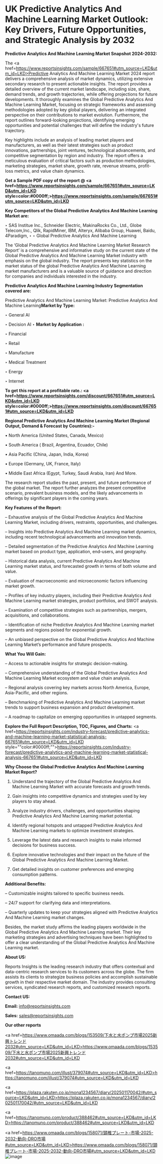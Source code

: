 # UK Predictive Analytics And Machine Learning Market Outlook: Key Drivers, Future Opportunities, and Strategic Analysis by 2032

<strong>Predictive Analytics And Machine Learning Market Snapshot 2024-2032:</strong>

The <a href=https://www.reportsinsights.com/sample/667651#utm_source=LKD&utm_id=LKD>Predictive Analytics And Machine Learning Market 2024 report</a> delivers a comprehensive analysis of market dynamics, utilizing extensive secondary research to present actionable insights. The report provides a detailed overview of the current market landscape, including size, share, demand trends, and growth trajectories, while offering projections for future developments. It thoroughly examines the Global Predictive Analytics And Machine Learning Market, focusing on strategic frameworks and assessing methodologies adopted by key global players, delivering an integrated perspective on their contributions to market evolution. Furthermore, the report outlines forward-looking projections, identifying emerging opportunities and potential challenges that will define the industry's future trajectory.

Key highlights include an analysis of leading market players and manufacturers, as well as their latest strategies such as product innovations, partnerships, joint ventures, technological advancements, and competitive segmentation by region and industry. The report offers a meticulous evaluation of critical factors such as production methodologies, marketing strategies, market share, growth rate, revenue streams, profit-loss metrics, and value chain dynamics.

<strong>Get a Sample PDF copy of the report @ <a href=https://www.reportsinsights.com/sample/667651#utm_source=LKD&utm_id=LKD style=color:#0000ff;>https://www.reportsinsights.com/sample/667651#utm_source=LKD&utm_id=LKD</a></strong>

<strong>Key Competitors of the Global Predictive Analytics And Machine Learning Market are:</strong>

‣ SAS Institue Inc., Schneider Electric, MakinaRocks Co., Ltd., Globe Telecom,Inc., Qlik, RapidMiner, IBM, Alteryx, Alibaba Group, Huawei, Baidu, 4Paradigm,
‣ 
‣ Global Predictive Analytics And Machine Learning

The ‘Global Predictive Analytics And Machine Learning Market Research Report’ is a comprehensive and informative study on the current state of the Global Predictive Analytics And Machine Learning Market industry with emphasis on the global industry. The report presents key statistics on the market status of the global Predictive Analytics And Machine Learning market manufacturers and is a valuable source of guidance and direction for companies and individuals interested in the industry.

<strong>Predictive Analytics And Machine Learning Industry Segmentation covered are:</strong>

Predictive Analytics And Machine Learning Market: 
Predictive Analytics And Machine Learning<strong>Market by Type:</strong>

‣ General AI

‣ Decision AI
‣ 
<strong>Market by Application :</strong>

‣ Financial

‣ Retail

‣ Manufacture

‣ Medical Treatment

‣ Energy

‣ Internet

<strong>To get this report at a profitable rate.: <a href=https://www.reportsinsights.com/discount/667651#utm_source=LKD&utm_id=LKD style=color:#0000ff;>https://www.reportsinsights.com/discount/667651#utm_source=LKD&utm_id=LKD</a></strong>

<strong>Regional Predictive Analytics And Machine Learning Market (Regional Output, Demand &amp; Forecast by Countries):-</strong>

• North America (United States, Canada, Mexico)

• South America ( Brazil, Argentina, Ecuador, Chile)

• Asia Pacific (China, Japan, India, Korea)

• Europe (Germany, UK, France, Italy)

• Middle East Africa (Egypt, Turkey, Saudi Arabia, Iran) And More.

The research report studies the past, present, and future performance of the global market. The report further analyzes the present competitive scenario, prevalent business models, and the likely advancements in offerings by significant players in the coming years.

<strong>Key Features of the Report:</strong>

– Exhaustive analysis of the Global Predictive Analytics And Machine Learning Market, including drivers, restraints, opportunities, and challenges.

– Insights into Predictive Analytics And Machine Learning market dynamics, including recent technological advancements and innovation trends.

– Detailed segmentation of the Predictive Analytics And Machine Learning market based on product type, application, end-users, and geography.

– Historical data analysis, current Predictive Analytics And Machine Learning market status, and forecasted growth in terms of both volume and value.

– Evaluation of macroeconomic and microeconomic factors influencing market growth.

– Profiles of key industry players, including their Predictive Analytics And Machine Learning market strategies, product portfolios, and SWOT analysis.

– Examination of competitive strategies such as partnerships, mergers, acquisitions, and collaborations.

– Identification of niche Predictive Analytics And Machine Learning market segments and regions poised for exponential growth.

– An unbiased perspective on the Global Predictive Analytics And Machine Learning Market’s performance and future prospects.

<strong>What You Will Gain:</strong>

– Access to actionable insights for strategic decision-making.

– Comprehensive understanding of the Global Predictive Analytics And Machine Learning Market ecosystem and value chain analysis.

– Regional analysis covering key markets across North America, Europe, Asia-Pacific, and other regions.

– Benchmarking of Predictive Analytics And Machine Learning market trends to support business expansion and product development.

– A roadmap to capitalize on emerging opportunities in untapped segments.

<strong>Explore the Full Report Description, TOC, Figures, and Charts:</strong>
<a href=https://reportsinsights.com/industry-forecast/predictive-analytics-and-machine-learning-market-statistical-analysis-667651#utm_source=LKD&utm_id=LKD style=""color:#0000ff;"">https://reportsinsights.com/industry-forecast/predictive-analytics-and-machine-learning-market-statistical-analysis-667651#utm_source=LKD&utm_id=LKD</a>

<strong>Why Choose the Global Predictive Analytics And Machine Learning Market Report?</strong>

1. Understand the trajectory of the Global Predictive Analytics And Machine Learning Market with accurate forecasts and growth trends.

2. Gain insights into competitive dynamics and strategies used by key players to stay ahead.

3. Analyze industry drivers, challenges, and opportunities shaping Predictive Analytics And Machine Learning market potential.

4. Identify regional hotspots and untapped Predictive Analytics And Machine Learning markets to optimize investment strategies.

5. Leverage the latest data and research insights to make informed decisions for business success.

6. Explore innovative technologies and their impact on the future of the Global Predictive Analytics And Machine Learning Market.

7. Get detailed insights on customer preferences and emerging consumption patterns.

<strong>Additional Benefits:</strong>

– Customizable insights tailored to specific business needs.

– 24/7 support for clarifying data and interpretations.

– Quarterly updates to keep your strategies aligned with Predictive Analytics And Machine Learning market changes.

Besides, the market study affirms the leading players worldwide in the Global Predictive Analytics And Machine Learning market. Their key marketing strategies and advertising techniques have been highlighted to offer a clear understanding of the Global Predictive Analytics And Machine Learning market.

<strong><strong>About US</strong>:</strong>

Reports Insights is the leading research industry that offers contextual and data-centric research services to its customers across the globe. The firm assists its clients to strategize business policies and accomplish sustainable growth in their respective market domain. The industry provides consulting services, syndicated research reports, and customized research reports.

<strong>Contact US:</strong>

<p class=><b>Email:</b> <a href=mailto:info@reportsinsights.com>info@reportsinsights.com</a></p>
<p class=><b>Sales:</b> <a href=mailto:sales@reportsinsights.com>sales@reportsinsights.com</a></p>

<strong>Our other reports</strong>

<a href=https://www.omaada.com/blogs/153509/下水と水ポンプ市場2025新興トレンド2032#utm_source=LKD&utm_id=LKD>https://www.omaada.com/blogs/153509/下水と水ポンプ市場2025新興トレンド2032#utm_source=LKD&utm_id=LKD</a>

<a href=https://tanomuno.com/illust/379074#utm_source=LKD&utm_id=LKD>https://tanomuno.com/illust/379074#utm_source=LKD&utm_id=LKD</a>

<a href=https://plaza.rakuten.co.jp/mona1234567/diary/202501170042/#utm_source=LKD&utm_id=LKD>https://plaza.rakuten.co.jp/mona1234567/diary/202501170042/#utm_source=LKD&utm_id=LKD</a>

<a href=https://tanomuno.com/product/388462#utm_source=LKD&utm_id=LKD>https://tanomuno.com/product/388462#utm_source=LKD&utm_id=LKD</a>

<a href=https://www.omaada.com/blogs/158071/頸椎プレート-市場-2025-2032-動向-DRO市場#utm_source=LKD&utm_id=LKD>https://www.omaada.com/blogs/158071/頸椎プレート-市場-2025-2032-動向-DRO市場#utm_source=LKD&utm_id=LKD</a>
![image](https://github.com/user-attachments/assets/fd4d0e95-dad6-4f6e-a363-d90b8646dc75)
